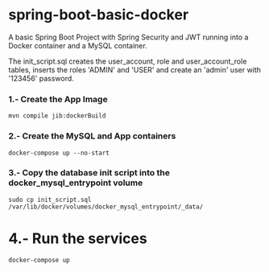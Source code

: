 # spring-boot-basic-docker


A basic Spring Boot Project with Spring Security and JWT running into a Docker container and a MySQL container.

The init_script.sql creates the user_account, role and user_account_role tables, inserts the roles 'ADMIN' and 'USER' and create an 'admin' user with '123456' password.


### 1.- Create the App Image


```
mvn compile jib:dockerBuild 
```

### 2.- Create the MySQL and App containers


```
docker-compose up --no-start
```

### 3.- Copy the database init script into the docker_mysql_entrypoint volume


```
sudo cp init_script.sql /var/lib/docker/volumes/docker_mysql_entrypoint/_data/
```

# 4.- Run the services


```
docker-compose up
```







